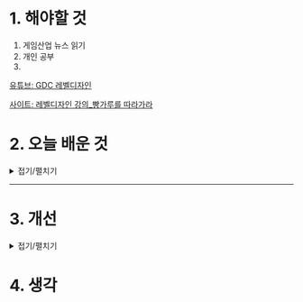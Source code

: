 
# 1. 해야할 것

1. 게임산업 뉴스 읽기 
2. 개인 공부  
3. 

[유튜브: GDC 레벨디자인](https://www.youtube.com/watch?v=CkHGuHd9BgU&t=833s)

[사이트: 레벨디자인 강의_빵가루를 따라가라](https://medium.com/my-games-company/follow-the-breadcrumbs-the-basic-techniques-of-level-design-754820499a1b)




# 2. 오늘 배운 것

<details>
<summary>접기/펼치기</summary>



---

## 1. **엔진 및 툴 숙련도**

### 언리얼 엔진
- **학습 포인트**: 블루프린트, 레벨 스트리밍, LOD, AI 네비메시, 라이트 세팅 등  
- **학습 링크**:  
  - [Unreal Engine 공식 러닝 포털](https://dev.epicgames.com/learn)  
  - [Virtus Learning Hub 유튜브 (초중급)](https://www.youtube.com/@VirtusEdu)

### 유니티
- **학습 포인트**: 씬 관리, 타일맵, 씬 최적화, C# 기반 오브젝트 간 인터랙션  
- **학습 링크**:  
  - [Unity Learn (공식)](https://learn.unity.com/)  
  - [Brackeys 유튜브 (기초부터 고급까지)](https://www.youtube.com/user/Brackeys)

### 버전 관리
- **학습 포인트**: Perforce나 Git으로 팀 프로젝트 버전 관리  
- **링크**:  
  - [Perforce for Game Devs (Epic Games)](https://www.perforce.com/solutions/game-development)  
  - [Git과 Sourcetree 기초](https://www.atlassian.com/git/tutorials/what-is-version-control)

---

## 2. **레벨 디자인 기초 이론**

### 흐름과 가시성
- **핵심 내용**: 플레이어가 자연스럽게 길을 찾도록 시야 유도  
- **링크**:  
  - [GDC: Designing Better Levels Through Human Survival Instincts](https://www.youtube.com/watch?v=90Jr7I5gP4w)  
  - [The Door Problem (레벨 디자인 관점)](https://lizengland.com/blog/2014/04/the-door-problem/)

### 도전-보상 곡선
- **핵심 내용**: 난이도 설계 및 보상의 타이밍 조절  
- **링크**:  
  - [Game Maker’s Toolkit: Difficulty Curves](https://www.youtube.com/watch?v=rgXULDzXo0g)

---

## 3. **플레이어 심리 및 UX**

### 인지 부하와 피드백 루프
- **핵심 내용**: 지나치게 많은 정보 피하기, 직관적인 UI/레벨 구성  
- **링크**:  
  - [UX of Level Design (by Ubisoft designer)](https://www.youtube.com/watch?v=E5A8p5Yihd4)  
  - [UX of Game Controls (GDC)](https://www.youtube.com/watch?v=dBfGFCFubZY)

### 플레이테스트 진행법
- **핵심 내용**: 비관여 테스트, 히트맵 분석, 피드백 루프 설계  
- **링크**:  
  - [How to Playtest (Level Design Lobby)](https://www.youtube.com/watch?v=MXMZ05j7aGA)

---

## 4. **레벨 벤치마킹 및 사례 연구**

### GDC 강연 추천
- [GDC Vault: Level Design 카테고리](https://www.gdcvault.com/browse/gdc-20?gdc_session_type=Conference+Session&gdc_topic=Game+Design%2FLevel+Design)  
- 특히 추천:
  - *“The Level Design of ‘The Last of Us Part II’”*
  - *“Portal 2's Puzzle Design”*

### 레벨 분석 사이트
- [LevelUp.Design](https://www.levelup.design) – 프로 레벨 디자이너들의 분석글 모음  
- [Mapcore Forums](https://www.mapcore.org/) – FPS 중심 레벨 피드백/분석

---

## 5. **기술 이해도 & 최적화**

### 퍼포먼스 최적화
- **핵심 내용**: Draw Call 관리, 라이트 베이킹, Occlusion Culling  
- **링크**:  
  - [Unreal Engine Optimization Guide](https://docs.unrealengine.com/en-US/PerformanceAndProfiling/index.html)  
  - [Unity Performance Tips](https://learn.unity.com/tutorial/optimization-tips)

### AI 및 내비게이션
- **핵심 내용**: NavMesh 활용, Dynamic Obstacles, AI Pathfinding  
- **링크**:  
  - [Unreal AI Navigation Guide](https://docs.unrealengine.com/en-US/InteractiveExperiences/AI/Navigation/index.html)  
  - [Unity NavMesh Docs](https://docs.unity3d.com/Manual/nav-BuildingNavMesh.html)

---

## 6. **문서화 및 커뮤니케이션**

### 레벨 디자인 문서 작성법
- **핵심 내용**: LD 문서, Flowchart, 퍼즐 기획 문서 등  
- **링크**:  
  - [Level Design Docs 예시 (Trello)](https://trello.com/b/qz7A5NCV/level-design-document-template)  
  - [Design Document Template by Ubisoft LD](https://www.gamasutra.com/blogs/MaxPears/20200930/370351/Level_Design_Document_Template.php)

### 팀 내 커뮤니케이션
- **핵심 내용**: 슬랙/노션/피그마로 기획 의도 시각화  
- **링크**:  
  - [Game Dev Collaboration Guide](https://www.gamedeveloper.com/production/how-to-collaborate-better-as-a-game-designer)

---

## 추가 팁
- **LinkedIn / ArtStation**: 다른 레벨 디자이너 포트폴리오 분석  
- **Blocktober 트위터 해시태그 (#blocktober)**: 레벨 블록아웃 사례 공유  

---

</details>

****


# 3. 개선


<details>
<summary>접기/펼치기</summary>


</details>



# 4. 생각


